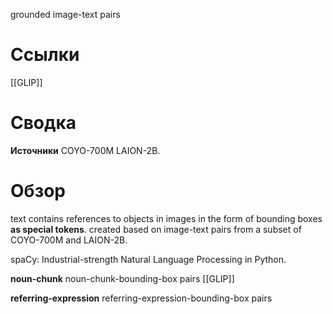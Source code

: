 grounded image-text pairs

# Ссылки

[[GLIP]]


# Сводка

**Источники**
COYO-700M
LAION-2B.

# Обзор
text contains references to objects in images in the form of bounding boxes **as special tokens**.
created based on image-text pairs from a subset of COYO-700M and LAION-2B.

spaCy: Industrial-strength Natural Language Processing in Python.

**noun-chunk**
noun-chunk-bounding-box pairs
[[GLIP]]

**referring-expression**
referring-expression-bounding-box pairs
